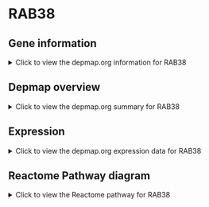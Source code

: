 <h1>RAB38</h1>

<h2>Gene information</h2>
<details>
  <summary>Click to view the depmap.org information for RAB38</summary>
  <p><a href="https://depmap.org/portal/gene/RAB38?tab=about" target="_BLANK">Open page in a new tab...</a></p>
  <iframe src="https://depmap.org/portal/gene/RAB38?tab=about" style="border:none;width:100%;height:800px"></iframe>
</details>

<h2>Depmap overview</h2>
<details>
  <summary>Click to view the depmap.org summary for RAB38</summary>
  <p><a href="https://depmap.org/portal/gene/RAB38?tab=overview" target="_BLANK">Open page in a new tab...</a></p>
  <iframe src="https://depmap.org/portal/gene/RAB38?tab=overview" style="border:none;width:100%;height:800px"></iframe>
</details>

<h2>Expression</h2>
<details>
  <summary>Click to view the depmap.org expression data for RAB38</summary>
  <p><a href="https://depmap.org/portal/gene/RAB38?tab=characterization" target="_BLANK">Open page in a new tab...</a></p>
  <iframe src="https://depmap.org/portal/gene/RAB38?tab=characterization" style="border:none;width:100%;height:800px"></iframe>
</details>



<h2>Reactome Pathway diagram</h2>
<details>
  <summary>Click to view the Reactome pathway for RAB38</summary>
  <p><a href="https://reactome.org/PathwayBrowser/#/R-HSA-8876198" target="_BLANK">Open page in a new tab...</a></p>
  <p>RAB GEFs exchange GTP for GDP on RABs</p>
<iframe src="https://reactome.org/PathwayBrowser/#/R-HSA-8876198" style="border:none;width:100%;height:800px"></iframe>
</details>



